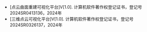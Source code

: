 - [点云曲面重建可视化平台]V[1.0]. 计算机软件著作权登记证书，登记号2024SR0413136，2024年
- [三维点云可视化平台]V[1.0]. 计算机软件著作权登记证书，登记号2024SR0326137，2024年